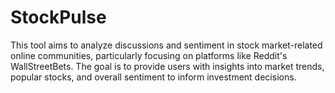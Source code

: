 # StockPulse
This tool aims to analyze discussions and sentiment in stock market-related online communities, particularly focusing on platforms like Reddit's WallStreetBets. The goal is to provide users with insights into market trends, popular stocks, and overall sentiment to inform investment decisions.
